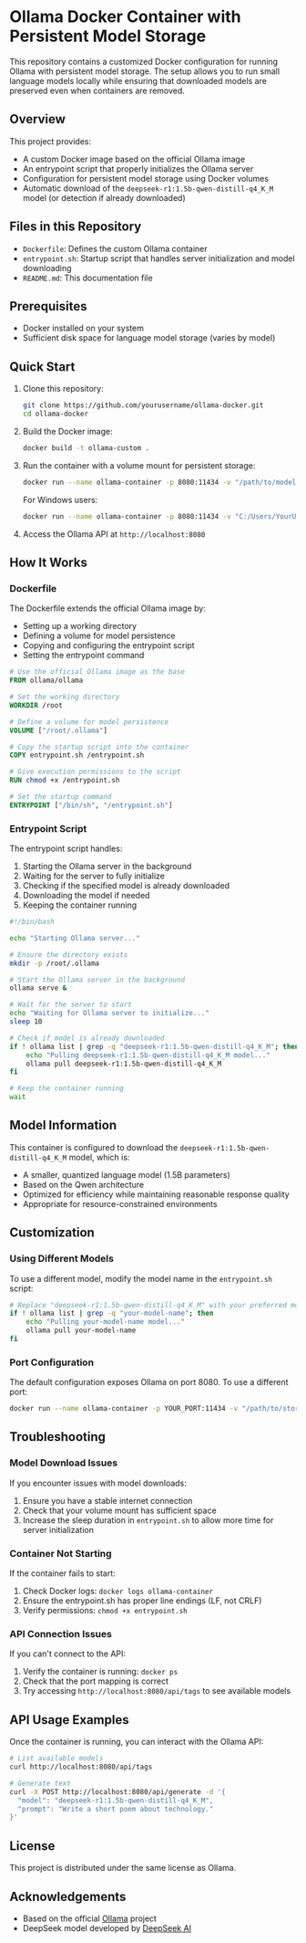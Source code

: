 # Ollama Docker Container with Persistent Model Storage

This repository contains a customized Docker configuration for running Ollama with persistent model storage. The setup allows you to run small language models locally while ensuring that downloaded models are preserved even when containers are removed.

## Overview

This project provides:
- A custom Docker image based on the official Ollama image
- An entrypoint script that properly initializes the Ollama server
- Configuration for persistent model storage using Docker volumes
- Automatic download of the `deepseek-r1:1.5b-qwen-distill-q4_K_M` model (or detection if already downloaded)

## Files in this Repository

- `Dockerfile`: Defines the custom Ollama container
- `entrypoint.sh`: Startup script that handles server initialization and model downloading
- `README.md`: This documentation file

## Prerequisites

- Docker installed on your system
- Sufficient disk space for language model storage (varies by model)

## Quick Start

1. Clone this repository:
   ```bash
   git clone https://github.com/yourusername/ollama-docker.git
   cd ollama-docker
   ```

2. Build the Docker image:
   ```bash
   docker build -t ollama-custom .
   ```

3. Run the container with a volume mount for persistent storage:
   ```bash
   docker run --name ollama-container -p 8080:11434 -v "/path/to/model/storage:/root/.ollama" ollama-custom
   ```

   For Windows users:
   ```bash
   docker run --name ollama-container -p 8080:11434 -v "C:/Users/YourUsername/path/to/storage:/root/.ollama" ollama-custom
   ```

4. Access the Ollama API at `http://localhost:8080`

## How It Works

### Dockerfile

The Dockerfile extends the official Ollama image by:
- Setting up a working directory
- Defining a volume for model persistence
- Copying and configuring the entrypoint script
- Setting the entrypoint command

```dockerfile
# Use the official Ollama image as the base
FROM ollama/ollama

# Set the working directory
WORKDIR /root

# Define a volume for model persistence
VOLUME ["/root/.ollama"]

# Copy the startup script into the container
COPY entrypoint.sh /entrypoint.sh

# Give execution permissions to the script
RUN chmod +x /entrypoint.sh

# Set the startup command
ENTRYPOINT ["/bin/sh", "/entrypoint.sh"]
```

### Entrypoint Script

The entrypoint script handles:
1. Starting the Ollama server in the background
2. Waiting for the server to fully initialize
3. Checking if the specified model is already downloaded
4. Downloading the model if needed
5. Keeping the container running

```bash
#!/bin/bash

echo "Starting Ollama server..."

# Ensure the directory exists
mkdir -p /root/.ollama

# Start the Ollama server in the background
ollama serve &

# Wait for the server to start
echo "Waiting for Ollama server to initialize..."
sleep 10

# Check if model is already downloaded
if ! ollama list | grep -q "deepseek-r1:1.5b-qwen-distill-q4_K_M"; then
    echo "Pulling deepseek-r1:1.5b-qwen-distill-q4_K_M model..."
    ollama pull deepseek-r1:1.5b-qwen-distill-q4_K_M
fi

# Keep the container running
wait
```

## Model Information

This container is configured to download the `deepseek-r1:1.5b-qwen-distill-q4_K_M` model, which is:
- A smaller, quantized language model (1.5B parameters)
- Based on the Qwen architecture
- Optimized for efficiency while maintaining reasonable response quality
- Appropriate for resource-constrained environments

## Customization

### Using Different Models

To use a different model, modify the model name in the `entrypoint.sh` script:

```bash
# Replace "deepseek-r1:1.5b-qwen-distill-q4_K_M" with your preferred model
if ! ollama list | grep -q "your-model-name"; then
    echo "Pulling your-model-name model..."
    ollama pull your-model-name
fi
```

### Port Configuration

The default configuration exposes Ollama on port 8080. To use a different port:

```bash
docker run --name ollama-container -p YOUR_PORT:11434 -v "/path/to/storage:/root/.ollama" ollama-custom
```

## Troubleshooting

### Model Download Issues

If you encounter issues with model downloads:
1. Ensure you have a stable internet connection
2. Check that your volume mount has sufficient space
3. Increase the sleep duration in `entrypoint.sh` to allow more time for server initialization

### Container Not Starting

If the container fails to start:
1. Check Docker logs: `docker logs ollama-container`
2. Ensure the entrypoint.sh has proper line endings (LF, not CRLF)
3. Verify permissions: `chmod +x entrypoint.sh`

### API Connection Issues

If you can't connect to the API:
1. Verify the container is running: `docker ps`
2. Check that the port mapping is correct
3. Try accessing `http://localhost:8080/api/tags` to see available models

## API Usage Examples

Once the container is running, you can interact with the Ollama API:

```bash
# List available models
curl http://localhost:8080/api/tags

# Generate text
curl -X POST http://localhost:8080/api/generate -d '{
  "model": "deepseek-r1:1.5b-qwen-distill-q4_K_M",
  "prompt": "Write a short poem about technology."
}'
```

## License

This project is distributed under the same license as Ollama.

## Acknowledgements

- Based on the official [Ollama](https://github.com/ollama/ollama) project
- DeepSeek model developed by [DeepSeek AI](https://github.com/deepseek-ai)
